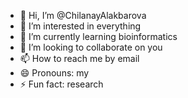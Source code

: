 - 👋 Hi, I’m @ChilanayAlakbarova
- 👀 I’m interested in everything
- 🌱 I’m currently learning bioinformatics
- 💞️ I’m looking to collaborate on you
- 📫 How to reach me by email
- 😄 Pronouns: my
- ⚡ Fun fact: research

<!---
ChilanayAlakbarova/ChilanayAlakbarova is a ✨ special ✨ repository because its `README.md` (this file) appears on your GitHub profile.
You can click the Preview link to take a look at your changes.
--->

